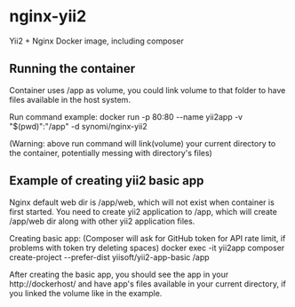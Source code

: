 # nginx-yii2
Yii2 + Nginx Docker image, including composer

## Running the container
Container uses /app as volume, you could link volume to that folder to have files available in the host system.

Run command example:
docker run -p 80:80 --name yii2app -v "$(pwd)":"/app" -d synomi/nginx-yii2

(Warning: above run command will link(volume) your current directory to the container, potentially messing with directory's files)

## Example of creating yii2 basic app
Nginx default web dir is /app/web, which will not exist when container is first started. You need to create yii2 application to /app, which will create /app/web dir along with other yii2 application files.

Creating basic app: (Composer will ask for GitHub token for API rate limit, if problems with token try deleting spaces)
docker exec -it yii2app composer create-project --prefer-dist yiisoft/yii2-app-basic /app

After creating the basic app, you should see the app in your http://dockerhost/ and have app's files available in your current directory, if you linked the volume like in the example. 
